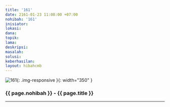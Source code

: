 ```yaml
---
title: '161'
date: 2161-01-23 11:08:00 +07:00
nohibah: '161'
inisiator:
lokasi:
dana:
topik:
lama:
deskripsi:
masalah:
solusi:
keberhasilan:
layout: hibahcmb
---
```


![161](/static/img/hibahcmb/161.png){: .img-responsive }{: width="350" }

### {{ page.nohibah }} - {{ page.title }}

---
